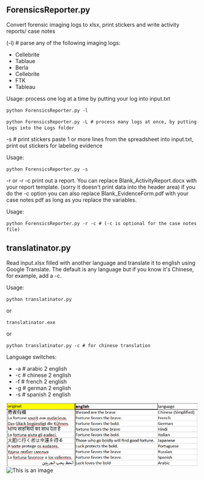 
## ForensicsReporter.py
Convert forensic imaging logs to xlsx, print stickers and write activity reports/ case notes

(-l) # parse any of the following imaging logs:
* Cellebrite
* Tablaue
* Berla
* Cellebrite
* FTK
* Tableau


Usage:
process one log at a time by putting your log into input.txt
```
python ForensicsReporter.py -l
```
```
python ForensicsReporter.py -L # process many logs at once, by putting logs into the Logs folder
```

-s # print stickers
paste 1 or more lines from the spreadsheet into input.txt, print out stickers for labeling evidence

Usage:
```
python ForensicsReporter.py -s
```

-r or -r -c
print out a report. You can replace Blank_ActivityReport.docx with your report template. (sorry it doesn't print data into the header area)
if you do the -c option you can also replace Blank_EvidenceForm.pdf with your case notes pdf as long as you replace the variables.

Usage:
```
python ForensicsReporter.py -r -c # (-c is optional for the case notes file)
```

## translatinator.py
Read input.xlsx filled with another language and translate it to english using Google Translate. 
The default is any language but if you know it's Chinese, for example, add a -c.

Usage:
```
python translatinator.py
```
or 
```
translatinator.exe
```
or 
```
python translatinator.py -c	# for chinese translation
```

Language switches:

*   -a  # arabic 2 english
*   -c  # chinese 2 english
*   -f  # french 2 english
*   -g  # german 2 english
*   -s  # spanish 2 english

![translation.exe output](images/translation.png)
![This is an image](https://myoctocat.com/assets/images/base-octocat.svg)



